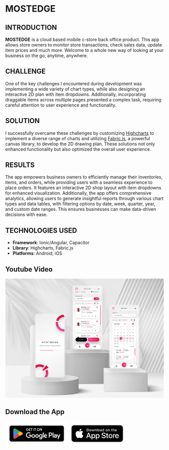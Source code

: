 # MOSTEDGE

## INTRODUCTION

<b>MOSTEDGE</b> is a cloud based mobile c-store back office product. This app allows store owners to monitor store transactions, check sales data, update item prices and much more. Welcome to a whole new way of looking at your business on the go, anytime, anywhere.

## CHALLENGE

One of the key challenges I encountered during development was implementing a wide variety of chart types, while also designing an interactive 2D plan with item dropdowns. Additionally, incorporating draggable items across multiple pages presented a complex task, requiring careful attention to user experience and functionality.

## SOLUTION
I successfully overcame these challenges by customizing [Highcharts](https://www.highcharts.com/docs/index) to implement a diverse range of charts and utilizing [Fabric.js](http://fabricjs.com/), a powerful canvas library, to develop the 2D drawing plan. These solutions not only enhanced functionality but also optimized the overall user experience.

## RESULTS

The app empowers business owners to efficiently manage their inventories, items, and orders, while providing users with a seamless experience to place orders. It features an interactive 2D shop layout with item dropdowns for enhanced visualization. Additionally, the app offers comprehensive analytics, allowing users to generate insightful reports through various chart types and data tables, with filtering options by date, week, quarter, year, and custom date ranges. This ensures businesses can make data-driven decisions with ease.

## TECHNOLOGIES USED

- <b>Framework</b>: Ionic/Angular, Capacitor
- <b>Library</b>: Highcharts, Fabric.js
- <b>Platforms</b>: Android, iOS

## Youtube Video

[![Watch the video](/mostedge.jpg)](https://www.youtube.com/watch?v=wr0Ar-FYKJY)

## Download the App

<div style='display: flex; gap: 10px; align-items: center;'>

<a href="https://play.google.com/store/apps/details?id=com.mostedge.mobile">
  <img src="./google-play.png" alt="Google Play Store" width="200" />
</a>

<a href="https://apps.apple.com/th/app/mostedge/id6450421172">
  <img src="./app-store.png" alt="App Store" width="165" />
</a>
</div>